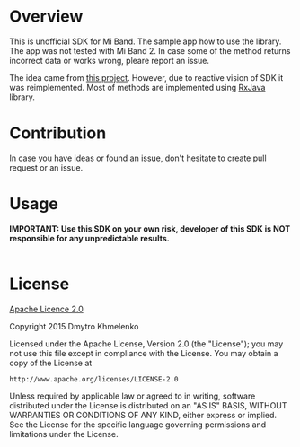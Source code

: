 # Overview

This is unofficial SDK for Mi Band. The sample app how to use the library. The app was not tested with Mi Band 2. In case some of the method returns incorrect data or works wrong, pleare report an issue. 

The idea came from [this project](https://github.com/pangliang/miband-sdk-android). However, due to reactive vision of SDK it was reimplemented. Most of methods are implemented using [RxJava](https://github.com/ReactiveX/RxJava) library.

# Contribution
In case you have ideas or found an issue, don't hesitate to create pull request or an issue.

# Usage
**IMPORTANT: Use this SDK on your own risk, developer of this SDK is NOT responsible for any unpredictable results.** <br/> <br/>

# License

[Apache Licence 2.0](http://www.apache.org/licenses/LICENSE-2.0)

Copyright 2015 Dmytro Khmelenko

Licensed under the Apache License, Version 2.0 (the "License");
you may not use this file except in compliance with the License.
You may obtain a copy of the License at

    http://www.apache.org/licenses/LICENSE-2.0

Unless required by applicable law or agreed to in writing, software
distributed under the License is distributed on an "AS IS" BASIS,
WITHOUT WARRANTIES OR CONDITIONS OF ANY KIND, either express or implied.
See the License for the specific language governing permissions and
limitations under the License.
